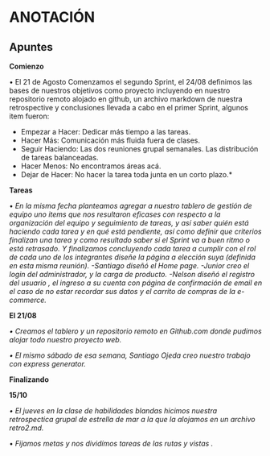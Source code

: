 <h1>ANOTACIÓN</h1>

<h2>Apuntes</h2>

**Comienzo**

</h5>• El 21 de Agosto Comenzamos el segundo Sprint, el 24/08 definimos las bases de nuestros objetivos como proyecto incluyendo en nuestro repositorio remoto alojado en github, un archivo markdown de nuestra retrospective y conclusiones llevada a cabo en el primer Sprint, algunos item fueron:  </h5>

-  Empezar a Hacer: 
    Dedicar más tiempo a las tareas.
-  Hacer Más:
    Comunicación más fluida fuera de clases.
-  Seguir Haciendo:
    Las dos reuniones grupal semanales.
    Las distribución de tareas balanceadas.
-  Hacer Menos:
    No encontramos áreas acá.
-  Dejar de Hacer:
    No hacer la tarea toda junta en un corto plazo.*

**Tareas**

• *En la misma fecha planteamos agregar a nuestro tablero de gestión de equipo uno items que nos resultaron eficases con respecto a la organización del equipo y seguimiento de tareas, y así saber quién está haciendo cada tarea y en qué está pendiente, así como definir que criterios finalizan una tarea y como resultado saber si el Sprint va a buen ritmo o está retrasado.
Y finalizamos concluyendo cada tarea a cumplir con el rol de cada uno de los integrantes diseñe la página a elección suya (definida en esta misma reunión).
-Santiago diseñó el Home page.
-Junior creo el login del administrador, y la carga de producto.
-Nelson diseñó el registro del usuario , el ingreso a su cuenta con página de confirmación de email en el caso de no estar recordar sus datos y el carrito de compras de la e-commerce.*

**El 21/08**  

*• Creamos el tablero y un repositorio remoto en Github.com donde pudimos alojar todo nuestro proyecto web.*

*• El mismo sábado de esa semana, Santiago Ojeda creo nuestro trabajo con express generator.*

**Finalizando**  
  
**15/10**

*• El jueves en la clase de habilidades blandas hicimos nuestra retrospectica grupal de estrella de mar a la que la alojamos en un archivo retro2.md.*

• *Fijamos metas y nos dividímos tareas de las rutas y vistas .*
